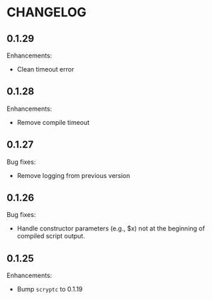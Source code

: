 # CHANGELOG

## 0.1.29

Enhancements:

* Clean timeout error

## 0.1.28

Enhancements:

* Remove compile timeout

## 0.1.27

Bug fixes:

* Remove logging from previous version

## 0.1.26

Bug fixes:

* Handle constructor parameters (e.g., $x) not at the beginning of compiled script output.

## 0.1.25

Enhancements:

* Bump `scryptc` to 0.1.19
